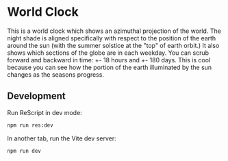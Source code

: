 # World Clock

This is a world clock which shows an azimuthal projection of the world. The night shade is aligned specifically with respect to the position of the earth around the sun (with the summer solstice at the "top" of earth orbit.) It also shows which sections of the globe are in each weekday. You can scrub forward and backward in time: +- 18 hours and +- 180 days. This is cool because you can see how the portion of the earth illuminated by the sun changes as the seasons progress.

## Development

Run ReScript in dev mode:

```sh
npm run res:dev
```

In another tab, run the Vite dev server:

```sh
npm run dev
```
